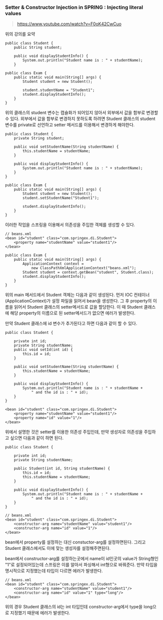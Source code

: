### Setter & Constructor Injection in SPRING : Injecting literal values

> https://www.youtube.com/watch?v=F0oK42CwCuo

위의 강의를 요약

```
public class Student {
	public String student;

	public void displayStudentInfo() {
		System.out.println("Student name is : " + studentName);
	}
```

```
public class Exam {
	public static void main(String[] args) {
		Student student = new Student();

		student.studentName = "Student1";
		student.displayStudentInfo();
	}
}
```

위의 클래스의 student 변수는 캡슐화가 되어있지 않아서 외부에서 값을 함부로 변경할 수 있다. 외부에서 값을 함부로 변경하지 못하도록 하려면 Student 클래스의 student 변수를 private로 선언하고 setter 메서드를 이용해서 변경하게 해야한다.

```
public class Student {
	private String student;

	public void setStudentName(String studentName) {
		this.studentName = studentName;
	}

	public void displayStudentInfo() {
		System.out.println("Student name is : " + studentName);
	}
}
```

```
public class Exam {
	public static void main(String[] args) {
		Student student = new Student();
		student.setStudentName("Student1");

		student.displayStudentInfo();
	}
}
```

이러한 작업을 스프링을 이용해서 의존성을 주입한 객체를 생성할 수 있다.

```
// beans.xml
<bean id="student" class="com.springex.di.Student">
	<property name="studentName" value="student1"/>
</bean>
```

```
public class Exam {
	public static void main(String[] args) {
		ApplicationContext context = 
			new ClassPathXmlApplicationContext("beans.xml");
		Student student = context.getBean("student", Student.class);
		student.displayStudentInfo();
	}
}
```

위의 main 메서드에서 Student 객체는 다음과 같이 생성된다. 먼저 IOC 컨테이너(ApplicationContext)가 설정 파일을 읽어서 bean을 생성한다. 그 후 property의 이름을 읽어서 Student 클래스의 setter메서드로 값을 할당한다. 이 때 Student 클래스에 해당 property의 이름으로 된 setter메서드가 없으면 에러가 발생한다.

만약 Student 클래스에 id 변수가 추가된다고 하면 다음과 같이 할 수 있다.

```
public class Student {
	
	private int id;
	private String studentName;
	public void setId(int id) {
		this.id = id;
	}

	public void setStudentName(String studentName) {
		this.studentName = studentName;
	}

	public void displayStudentInfo() {
		System.out.println("Student name is : " + studentName +
			" and the id is : " + id);
	}
}
```

```
<bean id="student" class="com.springex.di.Student">
	<property name="studentName" value="student1"/>
	<property name="id" value="1"/>
</bean>
```

위에서 설명한 것은 setter를 이용한 의존성 주입인데, 만약 생성자로 의존성을 주입하고 싶으면 다음과 같이 하면 된다.

```
public class Student {
	
	private int id;
	private String studentName;

	public Student(int id, String studentName) {
		this.id = id;
		this.studentName = studentName;
	}

	public void displayStudentInfo() {
		System.out.println("Student name is : " + studentName +
			" and the id is : " + id);
	}
}
```

```
// beans.xml
<bean id="student" class="com.springex.di.Student">
	<constructor-arg name="studentName" value="student1"/>
	<constructor-arg name="id" value="1"/>
</bean>
```
bean에서 property를 설정하는 대신 constuctor-arg를 설정하면된다. 그리고 Student 클래스에서도 이에 맞는 생성자를 설정해주면된다.

bean에서 constructor-arg를 설정하는곳에서 name이 id인곳의 value가 String형인 "1"로 설정되어있는데 스프링은 이를 알아서 파싱해서 int형으로 바꿔준다. 만약 타입을 명시적으로 지정했는데 타입이 다르면 에러가 발생한다.

```
// beans.xml
<bean id="student" class="com.springex.di.Student">
	<constructor-arg name="studentName" value="student1"/>
	<constructor-arg name="id" value="1" type="long"/>
</bean>
```

위의 경우 Student 클래스의 id는 int 타입인데 constructor-arg에서 type을 long으로 지정했기 때문에 에러가 발생한다.